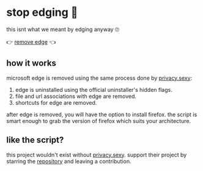 # stop edging 🌊

this isnt what we meant by edging anyway 🙄

👉 [remove edge](https://github.com/yeenbean/stop-edging/releases/latest) 👈

## how it works

microsoft edge is removed using the same process done by [privacy.sexy](https://privacy.sexy/):

1. edge is uninstalled using the official uninstaller's hidden flags.
2. file and url associations with edge are removed.
3. shortcuts for edge are removed.

after edge is removed, you will have the option to install firefox. the script is smart enough to grab the version of firefox which suits your architecture.

## like the script?

this project wouldn't exist without [privacy.sexy](https://privacy.sexy/). support their project by starring the [repository](https://github.com/undergroundwires/privacy.sexy) and leaving a contribution.
